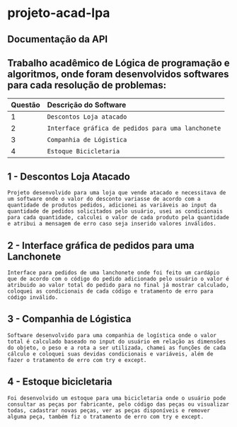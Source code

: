 # projeto-acad-lpa
## Documentação da API


## Trabalho acadêmico de Lógica de programação e algoritmos, onde foram desenvolvidos softwares para cada resolução de problemas:
| Questão   | Descrição do Software |
| :---------- | :--------- | 
| 1| `Descontos Loja atacado` |
| 2| `Interface gráfica de pedidos para uma lanchonete` |
| 3| `Companhia de Lógistica` |
| 4| `Estoque Bicicletaria` |

## 1 - Descontos Loja Atacado  
```Projeto desenvolvido para uma loja que vende atacado e necessitava de um software onde o valor do desconto variasse de acordo com a quantidade de produtos pedidos, adicionei as variáveis ao input da quantidade de pedidos solicitados pelo usuário, usei as condicionais para cada quantidade, calculei o valor de cada produto pela quantidade e atribui a mensagem de erro caso seja inserido valores inválidos.```
## 2 - Interface gráfica de pedidos para uma Lanchonete
```Interface para pedidos de uma lanchonete onde foi feito um cardápio que de acordo com o código do pedido adicionado pelo usuário o valor é atribuido ao valor total do pedido para no final já mostrar calculado, coloquei as condicionais de cada código e tratamento de erro para código inválido. ```
## 3 - Companhia de Lógistica
```Software desenvolvido para uma companhia de logística onde o valor total é calculado baseado no input do usuário em relação as dimensões do objeto, o peso e a rota a ser utilizada, chamei as funções de cada cálculo e coloquei suas devidas condicionais e variáveis, além de fazer o tratamento de erro com try e except. ```
## 4 - Estoque bicicletaria
 ```Foi desenvolvido um estoque para uma bicicletaria onde o usuário pode consultar as peças por fabricante, pelo código das peças ou visualizar todas, cadastrar novas peças, ver as peças disponíveis e remover alguma peça, também fiz o tratamento de erro com try e except.  ```
